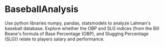 # BaseballAnalysis
Use python libraries numpy, pandas, statsmodels to analyze Lahman's baseball database. 
Explore whether the OBP and SLG indices (from the Bill Beane's formula of Base Percentage (OBP), and Slugging Percentage (SLG)) 
relate to players salary and performance. 
